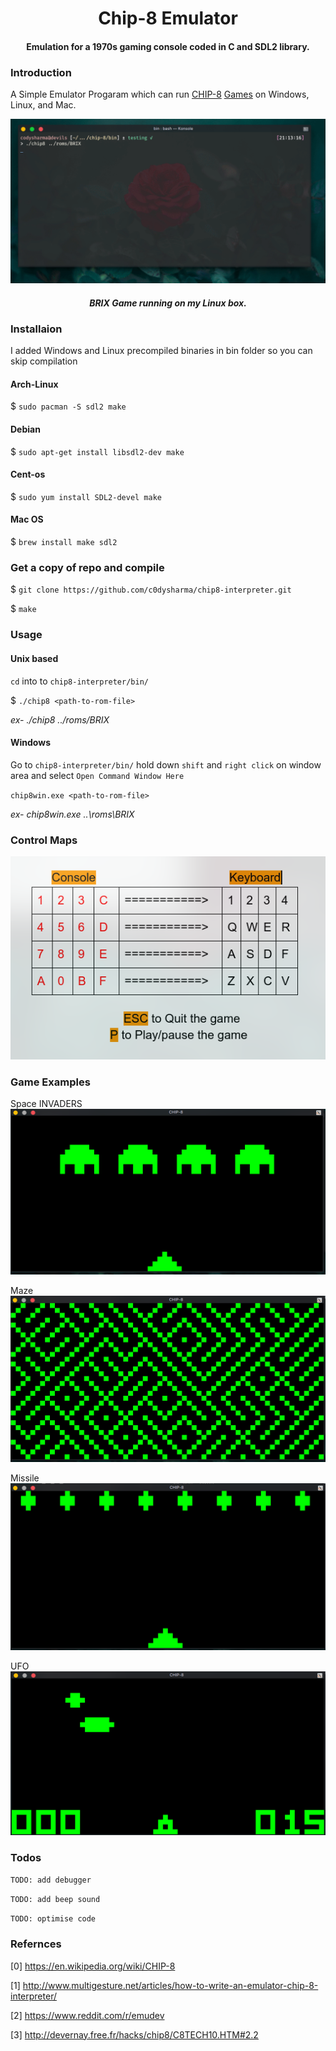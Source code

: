 <h1 align="center">
  Chip-8 Emulator
  <br>
</h1>

<h4 align="center">Emulation for a 1970s gaming console coded in C and SDL2 library.</h4>

### Introduction
A Simple Emulator Progaram which can run [CHIP-8](https://en.wikipedia.org/wiki/CHIP-8) [Games](https://github.com/shnupta/Chip-Emul8/tree/master/c8games) on Windows, Linux, and Mac.

![DEMO](Pictures/chip8-demo.gif)
<h4 align="center"><i>BRIX Game running on my Linux box.</i></h4>

### Installaion
I added Windows and Linux precompiled binaries in bin folder so you can skip compilation
#### Arch-Linux
$ `sudo pacman -S sdl2 make`
#### Debian
$ `sudo apt-get install libsdl2-dev make`
#### Cent-os
$ `sudo yum install SDL2-devel make`
#### Mac OS
$ `brew install make sdl2`
### Get a copy of repo and compile
$ `git clone https://github.com/c0dysharma/chip8-interpreter.git`

$ `make`

### Usage
#### Unix based
`cd` into to `chip8-interpreter/bin/`

$ `./chip8 <path-to-rom-file>`

  *ex- ./chip8 ../roms/BRIX*

#### Windows
Go to `chip8-interpreter/bin/` hold down `shift` and `right click` on window area and select `Open Command Window Here`

 `chip8win.exe <path-to-rom-file>`

  *ex- chip8win.exe ..\roms\BRIX*
  
 ### Control Maps
![Control Map](Pictures/controls.png)

### Game Examples
Space INVADERS
![INVADERS](Pictures/invaders.png)

Maze
![MAZE](Pictures/maze.png)

Missile
![MISSILE](Pictures/missile.png)

UFO
![UFO](Pictures/ufo.png)

### Todos
`TODO: add debugger`

`TODO: add beep sound`

`TODO: optimise code`

### Refernces
[0] https://en.wikipedia.org/wiki/CHIP-8

[1] http://www.multigesture.net/articles/how-to-write-an-emulator-chip-8-interpreter/

[2] https://www.reddit.com/r/emudev

[3] http://devernay.free.fr/hacks/chip8/C8TECH10.HTM#2.2


